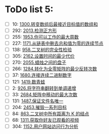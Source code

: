 # ToDo list 5: 


- [ ] 10: 	 [1300.转变数组后最接近目标值的数组和](https://leetcode.cn/problems/sum-of-mutated-array-closest-to-target) 
- [ ] 292: 	 [2013.检测正方形](https://leetcode.cn/problems/detect-squares) 
- [ ] 255: 	 [1953.你可以工作的最大周数](https://leetcode.cn/problems/maximum-number-of-weeks-for-which-you-can-work) 
- [ ] 227: 	 [1171.从链表中删去总和值为零的连续节点](https://leetcode.cn/problems/remove-zero-sum-consecutive-nodes-from-linked-list) 
- [ ] 138: 	 [958.二叉树的完全性检验](https://leetcode.cn/problems/check-completeness-of-a-binary-tree) 
- [ ] 305: 	 [2162.设置时间的最少代价](https://leetcode.cn/problems/minimum-cost-to-set-cooking-time) 
- [ ] 270: 	 [2055.蜡烛之间的盘子](https://leetcode.cn/problems/plates-between-candles) 
- [ ] 266: 	 [1284.转化为全零矩阵的最少反转次数](https://leetcode.cn/problems/minimum-number-of-flips-to-convert-binary-matrix-to-zero-matrix) 
- [ ] 37: 	 [1680.连接连续二进制数字](https://leetcode.cn/problems/concatenation-of-consecutive-binary-numbers) 
- [ ] 121: 	 [1419.数青蛙](https://leetcode.cn/problems/minimum-number-of-frogs-croaking) 
- [ ] 2: 	 [926.将字符串翻转到单调递增](https://leetcode.cn/problems/flip-string-to-monotone-increasing) 
- [ ] 33: 	 [2684.矩阵中移动的最大次数](https://leetcode.cn/problems/maximum-number-of-moves-in-a-grid) 
- [ ] 131: 	 [1487.保证文件名唯一](https://leetcode.cn/problems/making-file-names-unique) 
- [ ] 204: 	 [2453.摧毁一系列目标](https://leetcode.cn/problems/destroy-sequential-targets) 
- [ ] 84: 	 [863.二叉树中所有距离为 K 的结点](https://leetcode.cn/problems/all-nodes-distance-k-in-binary-tree) 
- [ ] 68: 	 [1311.获取你好友已观看的视频](https://leetcode.cn/problems/get-watched-videos-by-your-friends) 
- [ ] 304: 	 [1152.用户网站访问行为分析](https://leetcode.cn/problems/analyze-user-website-visit-pattern) 
